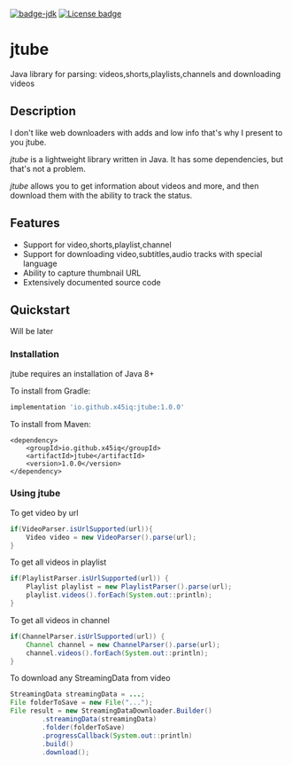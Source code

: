 [![badge-jdk](https://img.shields.io/badge/jdk-8-green.svg)](https://www.oracle.com/java/technologies/downloads/)
[![License badge](https://img.shields.io/badge/license-MIT-green.svg)](https://opensource.org/license/mit)

# jtube
Java library for parsing: videos,shorts,playlists,channels and downloading videos
 
## Description

I don't like web downloaders with adds and low info that's why I present to you jtube.

*jtube* is a lightweight library written in Java. It has some dependencies, but that's not a problem.

*jtube* allows you to get information about videos and more, and then download them with the ability to track the status.

## Features

- Support for video,shorts,playlist,channel
- Support for downloading video,subtitles,audio tracks with special language
- Ability to capture thumbnail URL
- Extensively documented source code

## Quickstart
Will be later

### Installation

jtube requires an installation of Java 8+

To install from Gradle:

```gradle
implementation 'io.github.x45iq:jtube:1.0.0'
```
To install from Maven:

```maven
<dependency>
    <groupId>io.github.x45iq</groupId>
    <artifactId>jtube</artifactId>
    <version>1.0.0</version>
</dependency>
```

### Using jtube

To get video by url

```java
if(VideoParser.isUrlSupported(url)){
    Video video = new VideoParser().parse(url);
}
```

To get all videos in playlist

```java
if(PlaylistParser.isUrlSupported(url)) {
    Playlist playlist = new PlaylistParser().parse(url);
    playlist.videos().forEach(System.out::println);
}
```

To get all videos in channel

```java
if(ChannelParser.isUrlSupported(url)) {
    Channel channel = new ChannelParser().parse(url);
    channel.videos().forEach(System.out::println);
}
```

To download any StreamingData from video

```java
StreamingData streamingData = ...;
File folderToSave = new File("...");
File result = new StreamingDataDownloader.Builder()
        .streamingData(streamingData)
        .folder(folderToSave)
        .progressCallback(System.out::println)
        .build()
        .download();
```
